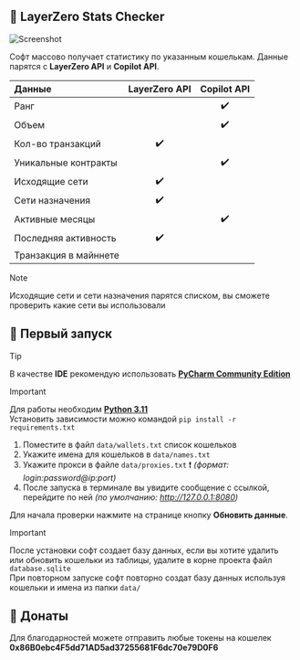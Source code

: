 ## :whale: LayerZero Stats Checker
![Screenshot](https://i.imgur.com/uCeXpIC.png)  

Софт массово получает статистику по указанным кошелькам. Данные парятся с **LayerZero API** и **Copilot API**. 

| Данные                    | LayerZero API      | Copilot API        |
| :---                      |     :---:          |     :---:          |
| Ранг                      |                    | :heavy_check_mark: |
| Объем                     |                    | :heavy_check_mark: |
| Кол-во транзакций         | :heavy_check_mark: |                    |
| Уникальные контракты      |                    | :heavy_check_mark: |
| Исходящие сети            | :heavy_check_mark: |                    |
| Сети назначения           | :heavy_check_mark: |                    |
| Активные месяцы           |                    | :heavy_check_mark: |
| Последняя активность      | :heavy_check_mark: |                    |
| Транзакция в майннете     |                    |                    |


> [!NOTE]
> Исходящие сети и сети назначения парятся списком, вы сможете проверить какие сети вы использовали


## :green_book: Первый запуск
> [!TIP]
> В качестве **IDE** рекомендую использовать [**PyCharm Community Edition**](https://www.jetbrains.com/ru-ru/pycharm/)

> [!IMPORTANT]
> Для работы необходим [**Python 3.11**](https://www.python.org/downloads/release/python-3110/)  
> Установить зависимости можно командой `pip install -r requirements.txt`

1. Поместите в файл `data/wallets.txt` список кошельков
1. Укажите имена для кошельков в `data/names.txt`
1. Укажите прокси в файле `data/proxies.txt` :exclamation: _(формат: login:password@ip:port)_
1. После запуска в терминале вы увидите сообщение с ссылкой, перейдите по ней _(по умолчанию: http://127.0.0.1:8080)_

Для начала проверки нажмите на странице кнопку **Обновить данные**. 

> [!IMPORTANT]
> После установки софт создает базу данных, если вы хотите удалить  
> или обновить кошельки из таблицы, удалите в корне проекта файл `database.sqlite`  
> При повторном запуске софт повторно создат базу данных используя  
> кошельки и имена из папки `data/`


## :money_with_wings: Донаты

Для благодарностей можете отправить любые токены на кошелек **0x86B0ebc4F5dd71AD5ad37255681F6dc70e79D0F6**
